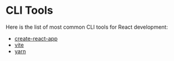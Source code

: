 # CLI Tools

Here is the list of most common CLI tools for React development:

- [create-react-app](https://create-react-app.dev)
- [vite](https://vitejs.dev)
- [yarn](https://classic.yarnpkg.com/en/package/react)
